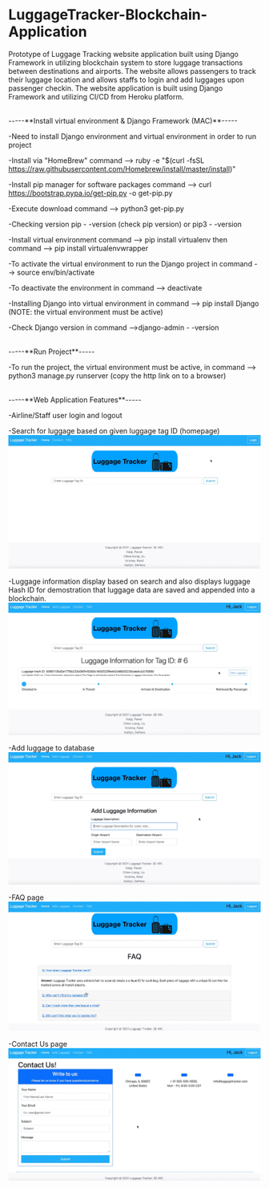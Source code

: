 # LuggageTracker-Blockchain-Application

Prototype of Luggage Tracking website application built using Django Framework in utilizing blockchain system to store luggage transactions between destinations and airports. 
The website allows passengers to track their luggage location and allows staffs to login and add luggages upon passenger checkin. 
The website application is built using Django Framework and utilizing CI/CD from Heroku platform. 

<br />
-----**Install virtual environment & Django Framework (MAC)**-----

-Need to install Django environment and virtual environment in order to run project

-Install via "HomeBrew" command --> ruby -e "$(curl -fsSL https://raw.githubusercontent.com/Homebrew/install/master/install)"

-Install pip manager for software packages command --> curl https://bootstrap.pypa.io/get-pip.py -o get-pip.py 

-Execute download command --> python3 get-pip.py 

-Checking version pip - -version (check pip version)  or pip3  - -version

-Install virtual environment command --> pip install virtualenv then command --> pip install virtualenvwrapper 

-To activate the virtual environment to run the Django project in command --> source env/bin/activate 

-To deactivate the environment in command --> deactivate 

-Installing Django into virtual environment in command --> pip install Django (NOTE: the virtual environment must be active) 

-Check Django version in command -->django-admin - -version


<br />
-----**Run Project**-----

-To run the project, the virtual environment must be active, in command --> python3 manage.py runserver (copy the http link on to a browser) 



<br />
-----**Web Application Features**-----

-Airline/Staff user login and logout 

-Search for luggage based on given luggage tag ID (homepage) 
![Home](ReadMeImages/MainPage.jpg) 

-Luggage information display based on search and also displays luggage Hash ID for demostration that luggage data are saved and appended into a blockchain. 
![info](ReadMeImages/LuggageInfo.jpg)

-Add luggage to database 
![AddLuggage](ReadMeImages/AddLuggage.jpg)

-FAQ page 
![FAQ](ReadMeImages/FAQ.jpg)

-Contact Us page
![Contact](ReadMeImages/Contactus.jpg)

